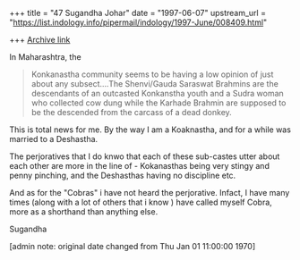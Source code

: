 +++
title = "47 Sugandha Johar"
date = "1997-06-07"
upstream_url = "https://list.indology.info/pipermail/indology/1997-June/008409.html"

+++
[Archive link](https://list.indology.info/pipermail/indology/1997-June/008409.html)

In Maharashtra, the 
>Konkanastha community seems to be having a low opinion of just about any 
>subsect....The Shenvi/Gauda Saraswat Brahmins are the descendants of an 
>outcasted Konkanstha youth and a Sudra woman who collected cow dung 
>while the Karhade Brahmin are supposed to be the descended from the 
>carcass of a dead donkey.

This is total news for me. By the way I am a Koaknastha, and for a while
was married to a Deshastha. 

The perjoratives that I do knwo that each of these sub-castes utter about
each other are more in the line of - Kokanasthas being very stingy and
penny pinching, and the Deshasthas having no discipline etc.

And as for the "Cobras" i have not heard the perjorative. Infact, I have
many times (along with a lot of others that i know ) have called myself
Cobra, more as a shorthand than anything else.

Sugandha

[admin note: original date changed from Thu Jan 01 11:00:00 1970]





